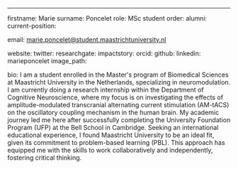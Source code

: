 ---
firstname: Marie
surname: Poncelet
role: MSc student
order:
alumni:
current-position:

email: marie.poncelet@student.maastrichtuniversity.nl

website:
twitter:
researchgate:
impactstory:
orcid:
github:
linkedin: marieponcelet
image_path:

bio: I am a student enrolled in the Master's program of Biomedical Sciences at Maastricht University in the Netherlands, specializing in neuromodulation. I am currently doing a research internship within the Department of Cognitive Neuroscience, where my focus is on investigating the effects of amplitude-modulated transcranial alternating current stimulation (AM-tACS) on the oscillatory coupling mechanism in the human brain. My academic journey led me here after successfully completing the University Foundation Program (UFP) at the Bell School in Cambridge. Seeking an international educational experience, I found Maastricht University to be an ideal fit, given its commitment to problem-based learning (PBL). This approach has equipped me with the skills to work collaboratively and independently, fostering critical thinking.
